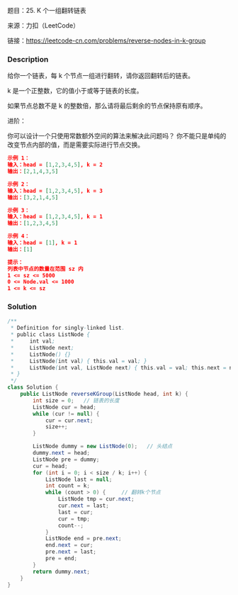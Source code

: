 题目：25. K 个一组翻转链表

来源：力扣（LeetCode）

链接：https://leetcode-cn.com/problems/reverse-nodes-in-k-group


### Description

给你一个链表，每 k 个节点一组进行翻转，请你返回翻转后的链表。

k 是一个正整数，它的值小于或等于链表的长度。

如果节点总数不是 k 的整数倍，那么请将最后剩余的节点保持原有顺序。

进阶：

你可以设计一个只使用常数额外空间的算法来解决此问题吗？
你不能只是单纯的改变节点内部的值，而是需要实际进行节点交换。

```json
示例 1：
输入：head = [1,2,3,4,5], k = 2
输出：[2,1,4,3,5]

示例 2：
输入：head = [1,2,3,4,5], k = 3
输出：[3,2,1,4,5]

示例 3：
输入：head = [1,2,3,4,5], k = 1
输出：[1,2,3,4,5]

示例 4：
输入：head = [1], k = 1
输出：[1]

提示：
列表中节点的数量在范围 sz 内
1 <= sz <= 5000
0 <= Node.val <= 1000
1 <= k <= sz
```





### Solution
```java
/**
 * Definition for singly-linked list.
 * public class ListNode {
 *     int val;
 *     ListNode next;
 *     ListNode() {}
 *     ListNode(int val) { this.val = val; }
 *     ListNode(int val, ListNode next) { this.val = val; this.next = next; }
 * }
 */
class Solution {
    public ListNode reverseKGroup(ListNode head, int k) {
        int size = 0;   // 链表的长度
        ListNode cur = head;
        while (cur != null) {
            cur = cur.next;
            size++;
        }

        ListNode dummy = new ListNode(0);	// 头结点
        dummy.next = head;
        ListNode pre = dummy;
        cur = head;
        for (int i = 0; i < size / k; i++) {
            ListNode last = null;
            int count = k;
            while (count > 0) {		// 翻转k个节点
                ListNode tmp = cur.next;
                cur.next = last;
                last = cur;
                cur = tmp;
                count--;
            }
            ListNode end = pre.next;
            end.next = cur;
            pre.next = last;
            pre = end;
        }
        return dummy.next;
    }
}
```

